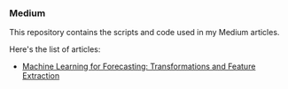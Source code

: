 ### Medium

This repository contains the scripts and code used in my Medium articles.

Here's the list of articles:

- [Machine Learning for Forecasting: Transformations and Feature Extraction](https://medium.com/towards-data-science/machine-learning-for-forecasting-transformations-and-feature-extraction-bbbea9de0ac2)




